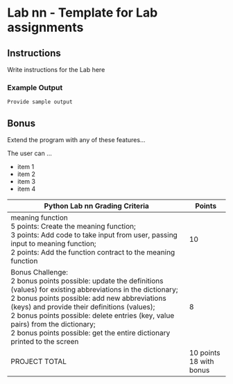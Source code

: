 # Lab nn - Template for Lab assignments

## Instructions

Write instructions for the Lab here

### Example Output

``` 
Provide sample output
```

## Bonus

Extend the program with any of these features... 

The user can ...

* item 1
* item 2
* item 3
* item 4


| Python Lab nn Grading Criteria | Points | 
|--------------|-----------------|
| meaning function<br/> 5 points: Create the meaning function;<br/> 3 points: Add code to take input from user, passing input to meaning function;<br/> 2 points: Add the function contract to the meaning function |10|
|Bonus Challenge:<br/> 2 bonus points possible: update the definitions (values) for existing abbreviations in the dictionary;<br/> 2 bonus points possible: add new abbreviations (keys) and provide their definitions (values);<br/> 2 bonus points possible: delete entries (key, value pairs) from the dictionary;<br/> 2 bonus points possible: get the entire dictionary printed to the screen |8| 
|PROJECT TOTAL |  10 points<br/> 18 with bonus|

